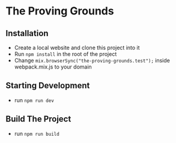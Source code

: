 # The Proving Grounds

## Installation
- Create a local website and clone this project into it
- Run ```npm install``` in the root of the project
- Change ```mix.browserSync("the-proving-grounds.test");``` inside webpack.mix.js to your domain

## Starting Development
- run ```npm run dev```

## Build The Project
- run ```npm run build```

